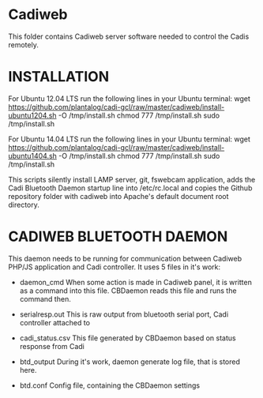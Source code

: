 Cadiweb
=======

This folder contains Cadiweb server software needed to control the Cadis remotely.

INSTALLATION
=============

For Ubuntu 12.04 LTS run the following lines in your Ubuntu terminal:
	wget https://github.com/plantalog/cadi-gcl/raw/master/cadiweb/install-ubuntu1204.sh -O /tmp/install.sh
	chmod 777 /tmp/install.sh
	sudo /tmp/install.sh

For Ubuntu 14.04 LTS run the following lines in your Ubuntu terminal:
	wget https://github.com/plantalog/cadi-gcl/raw/master/cadiweb/install-ubuntu1404.sh -O /tmp/install.sh
	chmod 777 /tmp/install.sh
	sudo /tmp/install.sh

This scripts silently install LAMP server, git, fswebcam application, adds the Cadi Bluetooth Daemon startup line into /etc/rc.local and copies the Github repository folder with cadiweb into Apache's default document root directory.



CADIWEB BLUETOOTH DAEMON
==========================
This daemon needs to be running for communication between Cadiweb PHP/JS application and Cadi controller.
It uses 5 files in it's work:
- daemon_cmd
	When some action is made in Cadiweb panel, it is written as a command into this file. CBDaemon reads this file and runs the command then.

- serialresp.out
	This is raw output from bluetooth serial port, Cadi controller attached to

- cadi_status.csv
	This file generated by CBDaemon based on status response from Cadi

- btd_output
	During it's work, daemon generate log file, that is stored here.

- btd.conf
	Config file, containing the CBDaemon settings
